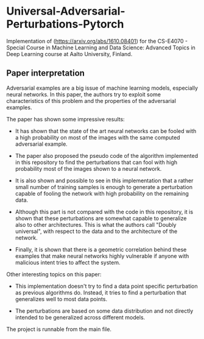 # Universal-Adversarial-Perturbations-Pytorch

Implementation of (https://arxiv.org/abs/1610.08401) for the CS-E4070 - Special Course in Machine Learning and Data Science: Advanced Topics in Deep Learning course at Aalto University, Finland. 



## Paper interpretation 

Adversarial examples are a big issue of machine learning models, especially neural networks. In this paper, the authors try to exploit some characteristics of this problem and the properties of the adversarial examples. 

The paper has shown some impressive results: 

- It has shown that the state of the art neural networks can be fooled with a high probability on most of the images with the same computed adversarial example.

- The paper also proposed the pseudo code of the algorithm implemented in this repository to find the perturbations that can fool with high probability most of the images shown to a neural network. 

- It is also shown and possible to see in this implementation that a rather small number of training samples is enough to generate a perturbation capable of fooling the network with high probability on the remaining data.  

- Although this part is not compared with the code in this repository, it is shown that these perturbations are somewhat capable to generalize also to other architectures. This is what the authors call "Doubly universal", with respect to the data and to the architecture of the network. 

- Finally, it is shown that there is a geometric correlation behind these examples that make neural networks highly vulnerable if anyone with malicious intent tries to affect the system. 


Other interesting topics on this paper: 

- This implementation doesn't try to find a data point specific perturbation as previous algorithms do.  Instead, it tries to find a perturbation that generalizes well to most data points. 

- The perturbations are based on some data distribution and not directly intended to be generalized across different models.




The project is runnable from the main file. 




